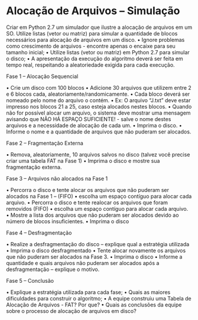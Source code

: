 # Alocação de Arquivos – Simulação

Criar em Python 2.7 um simulador que ilustre a alocação de
arquivos em um SO.
Utilize listas (vetor ou matriz) para simular a quantidade de
blocos necessários para alocação de arquivos em um disco.
• Ignore problemas como crescimento de arquivos -
encontre apenas o encaixe para seu tamanho inicial;
• Utilize listas (vetor ou matriz) em Python 2.7 para simular
o disco;
• A apresentação da execução do algoritmo deverá ser feita
em tempo real, respeitando a aleatoriedade exigida para
cada execução.


Fase 1 – Alocação Sequencial

• Crie um disco com 100 blocos
• Adicione 30 arquivos que utilizem entre 2 e 6 blocos cada,
aleatoriamente/randomicamente.
• Cada bloco deverá ser nomeado pelo nome do arquivo o
contém.
• Ex: O arquivo “J.txt” deve estar impresso nos blocos 21 a
25, caso esteja alocados nestes blocos.
• Quando não for possível alocar um arquivo, o sistema deve
mostrar uma mensagem avisando que NÃO HÁ ESPAÇO
SUFICIENTE! - salve o nome destes arquivos e a
necessidade de alocação de cada um.
• Imprima o disco.
• Informe o nome e a quantidade de arquivos que não
puderam ser alocados.

Fase 2 – Fragmentação Externa

• Remova, aleatoriamente, 10 arquivos salvos no disco (talvez
você precise criar uma tabela FAT na Fase 1)
• Imprima o disco e mostre sua fragmentação externa.

Fase 3 – Arquivos não alocados na Fase 1

• Percorra o disco e tente alocar os arquivos que não
puderam ser alocados na Fase 1 – (FIFO)
• escolha um espaço contíguo para alocar cada
arquivo.
• Percorra o disco e tente realocar os arquivos que foram
removidos (FIFO)
• escolha um espaço contíguo para alocar cada
arquivo.
• Mostre a lista dos arquivos que não puderam ser alocados
devido ao número de blocos insuficientes.
• Imprima o disco

Fase 4 – Desfragmentação

• Realize a desfragmentação do disco – explique qual a
estratégia utilizada
• Imprima o disco desfragmentado
• Tente alocar novamente os arquivos que não puderam ser
alocados na Fase 3.
• Imprima o disco
• Informe a quantidade e quais arquivos não puderam ser
alocados após a desfragmentação – explique o motivo.

Fase 5 – Conclusão

• Explique a estratégia utilizada para cada fase;
• Quais as maiores dificuldades para construir o algoritmo;
• A equipe construiu uma Tabela de Alocação de Arquivos -
FAT? Por que?
• Quais as conclusões da equipe sobre o processo de
alocação de arquivos em disco?
